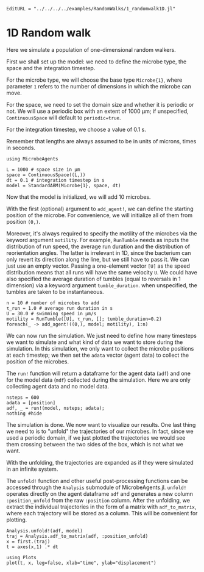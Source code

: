 ```@meta
EditURL = "../../../../examples/RandomWalks/1_randomwalk1D.jl"
```

# 1D Random walk

Here we simulate a population of one-dimensional random walkers.

First we shall set up the model: we need to define the microbe type,
the space and the integration timestep.

For the microbe type, we will choose the base type `Microbe{1}`, where
parameter `1` refers to the number of dimensions in which the microbe can move.

For the space, we need to set the domain size and whether it is periodic or not.
We will use a periodic box with an extent of 1000 μm;
if unspecified, `ContinuousSpace` will default to `periodic=true`.

For the integration timestep, we choose a value of 0.1 s.

Remember that lengths are always assumed to be in units of microns, times in seconds.

````@example 1_randomwalk1D
using MicrobeAgents

L = 1000 # space size in μm
space = ContinuousSpace((L,))
dt = 0.1 # integration timestep in s
model = StandardABM(Microbe{1}, space, dt)
````

Now that the model is initialized, we will add 10 microbes.

With the first (optional) argument to `add_agent!`, we can define the starting
position of the microbe. For convenience, we will initialize all of them
from position `(0,)`.

Moreover, it's always required to specify the motility of the microbes via
the keyword argument `motility`.
For example, `RunTumble` needs as inputs the distribution of run speed,
the average run duration and the distribution of reorientation angles.
The latter is irrelevant in 1D, since the bacterium can only revert its
direction along the line, but we still have to pass it.
We can just use an empty vector.
Passing a one-element vector `[U]` as the speed distribution
means that all runs will have the same velocity `U`.
We could have also specified the average duration of tumbles
(equal to reversals in 1 dimension) via a keyword argument
`tumble_duration`.
when unspecified, the tumbles are taken to be instantaneous.

````@example 1_randomwalk1D
n = 10 # number of microbes to add
τ_run = 1.0 # average run duration in s
U = 30.0 # swimming speed in μm/s
motility = RunTumble([U], τ_run, []; tumble_duration=0.2)
foreach(_ -> add_agent!((0,), model; motility), 1:n)
````

We can now run the simulation.
We just need to define how many timesteps we want to simulate
and what kind of data we want to store during the simulation.
In this simulation, we only want to collect the microbe positions
at each timestep; we then set the `adata` vector (agent data)
to collect the position of the microbes.

The `run!` function will return a dataframe for the agent data (`adf`)
and one for the model data (`mdf`) collected during the simulation.
Here we are only collecting agent data and no model data.

````@example 1_randomwalk1D
nsteps = 600
adata = [position]
adf, _ = run!(model, nsteps; adata);
nothing #hide
````

The simulation is done. We now want to visualize our results.
One last thing we need to is to "unfold" the trajectories of our microbes.
In fact, since we used a periodic domain, if we just plotted the trajectories
we would see them crossing between the two sides of the box, which is not what we want.

With the unfolding, the trajectories are expanded as if they were simulated in an
infinite system.

The `unfold!` function and other useful post-processing functions can be
accessed through the `Analysis` submodule of MicrobeAgents.jl.
`unfold!` operates directly on the agent dataframe `adf`
and generates a new column `:position_unfold` from the raw `:position` column.
After the unfolding, we extract the individual trajectories in the form of a
matrix with `adf_to_matrix`, where each trajectory will be stored as a column.
This will be convenient for plotting.

````@example 1_randomwalk1D
Analysis.unfold!(adf, model)
traj = Analysis.adf_to_matrix(adf, :position_unfold)
x = first.(traj)
t = axes(x,1) .* dt

using Plots
plot(t, x, leg=false, xlab="time", ylab="displacement")
````

